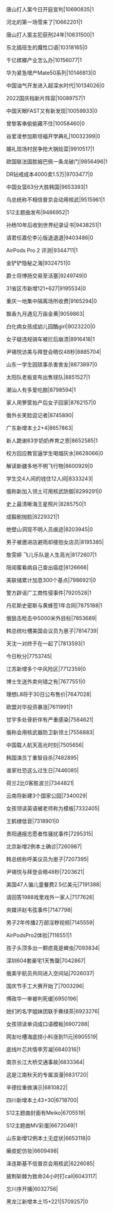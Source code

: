 唐山打人案今日开庭宣判|10690835|1

河北的第一场雪来了|10662201|1

唐山打人案主犯获刑24年|10631500|1

东北插班生的魔性口语|10318165|0

千亿槟榔产业怎么办|10156077|1

华为紧急增产Mate50系列|10146813|0

中国油气开发进入超深水时代|10134026|0

2022国庆档新片阵容|10089757|1

中国天眼FAST又有新发现|10059933|0

曾黎客串偷偷藏不住|10058460|0

谷爱凌参加斯坦福开学典礼|10032399|0

婚礼现场村民争抢大锅烩菜|9910517|1

欧国联法国胜姆巴佩一条龙破门|9856496|1

DR钻戒成本4000卖1.5万|9703477|0

中国女篮63分大胜韩国|9653393|1

乌总统称不相信普京会动用核武|9515961|1

S12主题曲发布|9486952|1

孙杨10年后收到世界纪录证书|9438251|1

请君任嘉伦李沁版退退退|9403486|0

AirPods Pro 2 评测|9344711|1

金铲铲隐秘之海|9324751|0

爵士将博扬交易至活塞|9249749|0

31省区市新增121+627|9195534|0

重庆一地集中隔离场所收费|9165294|0

飘香九月遇见万亩金黄|9059863|

白化病女孩成幼儿园酷girl|9023220|0

女子疑违规骑车被拦后崩溃|8916418|1

尹锡悦访美与拜登会晤仅48秒|8885704|

山东一学生因琐事杀害舍友|8873897|0

太阳队老板宣布出售球队|8851527|1

潮汕人有多爱吃朥|8798594|1

家人用箩筐抬产后女子回家|8762157|0

俄外长笑脸逗记者|8745890|

广东新增本土2+4|8657863|

新人跪谢83岁奶奶养育之恩|8652585|1

校方回应教官逼学生喝烟灰水|8628066|0

解读新疆多地不明飞行物|8600929|0

学生交4人间的钱住12人间|8333243|

俄称新加入领土可用核武防御|8299291|0

史上最清晰海王星照片|8285750|1

成毅剧抛脸|8229321|1

绝壁山洞现不明人员痕迹|8203945|0

男子被邀进店避雨却搂抱女店员|8195385|

詹雯婷 飞儿乐队是人生高光|8172607|1

陪闺蜜看病自己查出癌症|8126666|

美联储累计加息300个基点|7986921|0

警方辟谣广工商性侵事件|7920528|1

丹尼斯史密斯与黄蜂签1年合同|7875188|1

俄狙击枪击中5000米外目标|7853689|

韩总统吐槽美国会议员为崽子|7814739|

天沈一对终于在一起了|7813593|1

今日秋分|7753745|

江苏新增多个中风险区|7712359|0

博士生送外卖何错之有|7677551|0

理想L8将于30日公布售价|7647028|

欧盟对华投资暴涨|7611991|1

甘宇多处骨折伴有严重感染|7584621|

俄称会用核武器防卫新领土|7556883|

中国载人航天高光时刻|7505656|

韩国演员丁重智自杀|7482895|

谁家社恐这么过生日|7446085|

荷兰2比0客胜波兰|7344821|

云南将新建3个国家公园|7340029|

女孩领读英语被老师称为模板|7332405|

王鹤棣低音|7318901|0

贵阳通报志愿者性骚扰事件|7295315|

北京新增2例本土确诊|7260987|

韩总统称呼美议员为崽子|7207395|

尹锡悦与拜登会晤48秒|7203621|

美国47人骗儿童餐费2.5亿美元|7191388|

请回答1988戏里戏外一家人|7177626|

央媒评赵韦弦事件|7147798|

男子2年传播2万部淫秽视频|7145559|

AirPodsPro2体验|7116551|1

孩子头顶多出一颗痣竟是蜱虫|7093834|

深圳604套豪宅1天售罄|7042867|

俄美宇航员共同进入空间站|7026037|

国庆节手工大赛开始了|7003296|

傅政华一审被判死缓|6950196|

她们的名字姐妹团联手撕绿茶|6923276|

女孩领读单词成口语模板|6907288|

网友吐槽海底捞小料涨到11元|6905519|

底线叶芯共情李芳凝|6840316|1

南京长江大桥交通事故|6833364|

这是江南秋天的专属浪漫|6831720|

辛德拉重做演示|6810822|

四川新增本土43+30|6718700|

S12主题曲封面有Meiko|6705519|

S12主题曲MV彩蛋|6672049|1

山东新增12例本土无症状|6653118|0

癞皮蛇仿妆|6609498|

泽连斯基不信普京会用核武|6226085|

披荆斩棘为致命24小时打call|6043117|

忘川序开播|6032756|

黑龙江新增本土15+221|5709257|0

